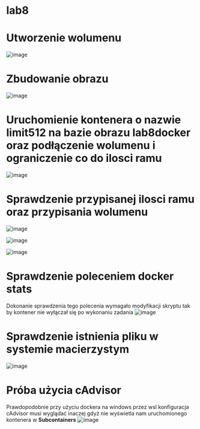 # lab8

# Utworzenie wolumenu
![image](https://user-images.githubusercontent.com/84729968/235490413-c96bf716-2b5f-48f9-bca0-7e11bb3a0bbe.png)

# Zbudowanie obrazu
![image](https://user-images.githubusercontent.com/84729968/235647158-d83c0ee6-8382-4f2a-8a9e-7cc675ef0a75.png)

# Uruchomienie kontenera o nazwie limit512 na bazie obrazu lab8docker oraz podłączenie wolumenu i ograniczenie co do ilosci ramu 
![image](https://user-images.githubusercontent.com/84729968/235647767-4e9a74d9-3283-46bb-9c97-ccccd7a631c3.png)

# Sprawdzenie przypisanej ilosci ramu oraz przypisania wolumenu
![image](https://user-images.githubusercontent.com/84729968/235648295-6b227631-bf15-4493-91fd-a41491df902a.png)

![image](https://user-images.githubusercontent.com/84729968/235648348-3a3cd9d1-6067-44eb-819b-e15ff1d0db1b.png)

![image](https://user-images.githubusercontent.com/84729968/235648443-56b633ac-2c58-417e-8ea5-5c3fcd6938b5.png)

# Sprawdzenie poleceniem docker stats
Dokonanie sprawdzenia tego polecenia wymagało modyfikacji skryptu tak by kontener nie wyłączał się po wykonaniu zadania
![image](https://user-images.githubusercontent.com/84729968/235662120-14e22a1f-9942-458d-8c7c-e0be1621baa6.png)

# Sprawdzenie istnienia pliku w systemie macierzystym
![image](https://user-images.githubusercontent.com/84729968/235650120-9dca58e9-a370-4e00-b625-ea1d0ac4fd6d.png)

# Próba użycia cAdvisor
Prawdopodobnie przy użyciu dockera na windows przez wsl konfiguracja cAdvisor musi wyglądać inaczej gdyż nie wyświetla nam uruchomionego kontenera w <b>Subcontainers</b>
![image](https://user-images.githubusercontent.com/84729968/235697227-b3db77aa-6b9c-47c0-bda6-4b9a9b309560.png)



